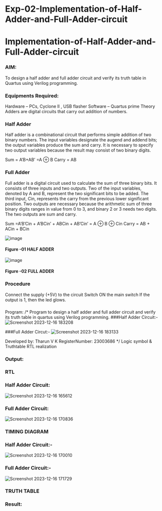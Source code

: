 # Exp-02-Implementation-of-Half-Adder-and-Full-Adder-circuit

# Implementation-of-Half-Adder-and-Full-Adder-circuit
### AIM:
To design a half adder and full adder circuit and verify its truth table in Quartus using Verilog programming.

### Equipments Required:
Hardware – PCs, Cyclone II , USB flasher
Software – Quartus prime
Theory
Adders are digital circuits that carry out addition of numbers.

### Half Adder
Half adder is a combinational circuit that performs simple addition of two binary numbers. The input variables designate the augend and addend bits; the output variables produce the sum and carry. It is necessary to specify two output variables because the result may consist of two binary digits.

Sum = A’B+AB’ =A ⊕ B Carry = AB

### Full Adder
Full adder is a digital circuit used to calculate the sum of three binary bits. It consists of three inputs and two outputs. Two of the input variables, denoted by A and B, represent the two significant bits to be added. The third input, Cin, represents the carry from the previous lower significant position. Two outputs are necessary because the arithmetic sum of three binary digits ranges in value from 0 to 3, and binary 2 or 3 needs two digits. The two outputs are sum and carry.

Sum =A’B’Cin + A’BCin’ + ABCin + AB’Cin’ = A ⊕ B ⊕ Cin Carry = AB + ACin + BCin

 ![image](https://user-images.githubusercontent.com/36288975/163552156-a13e5a56-c638-4110-97d9-8896907c8d25.png)

#### Figure -01 HALF ADDER 


![image](https://user-images.githubusercontent.com/36288975/163552057-b3547877-6d07-45b4-b7e0-bcfebfad9e1d.png)

#### Figure -02 FULL ADDER 

### Procedure

Connect the supply (+5V) to the circuit
Switch ON the main switch
If the output is 1, then the led glows.
### 
Program:
/*
Program to design a half adder and full adder circuit and verify its truth table in quartus using Verilog programming.
###Half Adder Circuit:-
![Screenshot 2023-12-16 183208](https://github.com/tharunkumaran2006/Exp-02-Implementation-of-Half-Adder-and-Full-Adder-circuit/assets/151625188/80158c90-be0a-4eb5-a00c-0b5d7b66161a)

###Full Adder Circut:-
![Screenshot 2023-12-16 183133](https://github.com/tharunkumaran2006/Exp-02-Implementation-of-Half-Adder-and-Full-Adder-circuit/assets/151625188/2cb08117-a57e-4a86-973e-89dd078c5a7a)

Developed by: Tharun V K
RegisterNumber: 23003686 
*/
Logic symbol & Truthtable
RTL realization

### Output:
### RTL
### Half Adder Circuit:

![Screenshot 2023-12-16 165612](https://github.com/tharunkumaran2006/Exp-02-Implementation-of-Half-Adder-and-Full-Adder-circuit/assets/151625188/9853c94a-2312-4919-9533-e354764ba0d2)

### Full Adder Circuit:

![Screenshot 2023-12-16 170836](https://github.com/tharunkumaran2006/Exp-02-Implementation-of-Half-Adder-and-Full-Adder-circuit/assets/151625188/7ed749ce-bae4-45cb-9cdb-b66a2b718260)

### TIMING DIAGRAM
### Half Adder Circuit:-

![Screenshot 2023-12-16 170010](https://github.com/tharunkumaran2006/Exp-02-Implementation-of-Half-Adder-and-Full-Adder-circuit/assets/151625188/cc396d2f-d686-47f4-85f7-4b3c8d28cb3e)

### Full Adder Circuit:-

![Screenshot 2023-12-16 171729](https://github.com/tharunkumaran2006/Exp-02-Implementation-of-Half-Adder-and-Full-Adder-circuit/assets/151625188/2c41957e-15cb-44b2-845c-437725cf643b)


### TRUTH TABLE


### Result:

